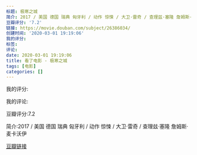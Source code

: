 ```yaml
---
标题: 极寒之城
简介: 2017 / 美国 德国 瑞典 匈牙利 / 动作 惊悚 / 大卫·雷奇 / 查理兹·塞隆 詹姆斯·麦卡沃伊
豆瓣评分: '7.2'
链接: https://movie.douban.com/subject/26386034/
创建时间: '2020-03-01 19:19:06'
我的评分:
标签:
评论:
date: 2020-03-01 19:19:06
title: 看了电影 - 极寒之城
tags: [电影]
categories: []
---
```


我的评分:

我的评论:

豆瓣评分:7.2

简介:2017 / 美国 德国 瑞典 匈牙利 / 动作 惊悚 / 大卫·雷奇 / 查理兹·塞隆 詹姆斯·麦卡沃伊

[豆瓣链接](https://movie.douban.com/subject/26386034/)

